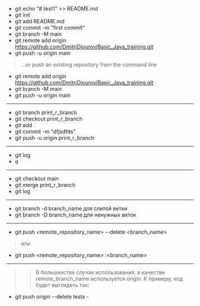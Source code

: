 +  git echo "# test1" >> README.md
+  git init
+  git add README.md
+  git commit -m "first commit"
+  git branch -M main
+  git remote add origin https://github.com/DmitriDjourov/Basic_Java_training.git
+  git push -u origin main
>  …or push an existing repository from the command line
+  git remote add origin https://github.com/DmitriDjourov/Basic_Java_training.git
+  git branch -M main
+  git push -u origin main
***


+  git branch print_r_branch
+  git checkout print_r_branch
+  git add .
+  git commit -m "dfjsdfds"
+  git push -u origin print_r_branch
***
+  git log
+  q
***
+  git checkout main
+  git merge print_r_branch
+  git log
***
+  git branch -d branch_name для слитой ветки 
+  git branch -D branch_name для ненужных веток
***

+  git push <remote_repository_name> --delete <branch_name>
>  или
+  git push <remote_repository_name> :<branch_name>
***
>>  В большинстве случае использования, в качестве remote_branch_name используется origin.
>> К примеру, код будет выглядеть так:
+ git push origin --delete tests    -
